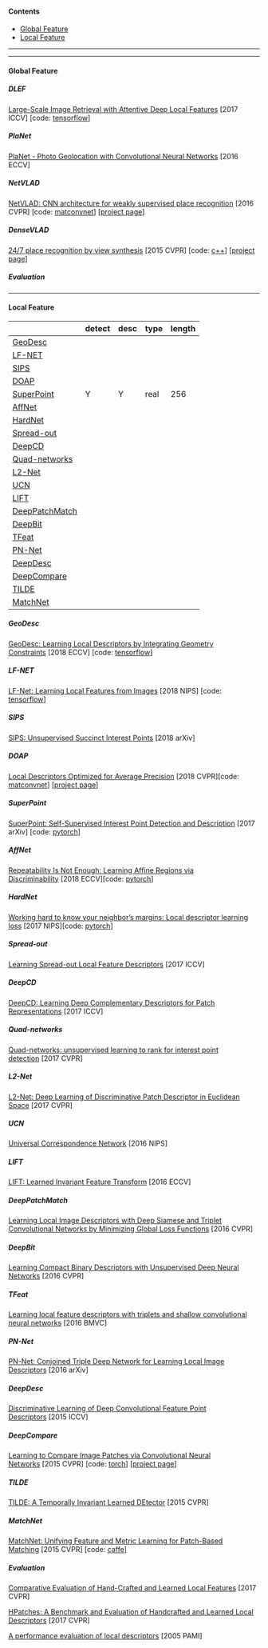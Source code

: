 #### Contents  
- [Global Feature](#global-feature)  
- [Local Feature](#local-feature) 

------

------

#### Global Feature

##### DLEF
[ Large-Scale Image Retrieval with Attentive Deep Local Features](https://arxiv.org/pdf/1612.06321.pdf)&nbsp;[2017 ICCV]&nbsp;[code: [tensorflow](https://github.com/tensorflow/models/tree/master/research/delf)]

##### PlaNet
[PlaNet - Photo Geolocation with Convolutional Neural Networks](https://arxiv.org/abs/1602.05314)&nbsp;[2016 ECCV]

##### NetVLAD
[NetVLAD: CNN architecture for weakly supervised place recognition](https://arxiv.org/abs/1511.07247)&nbsp;[2016 CVPR]&nbsp;[code: [matconvnet](https://github.com/Relja/netvlad)]&nbsp;[[project page](https://www.di.ens.fr/willow/research/netvlad/)]

##### DenseVLAD
[24/7 place recognition by view synthesis](http://www.ok.ctrl.titech.ac.jp/~torii/project/247/download/Torii-CVPR-2015-final.pdf)&nbsp;[2015 CVPR]&nbsp;[code: [c++](http://www.ok.ctrl.titech.ac.jp/~torii/project/247/)]&nbsp;[[project page](http://www.ok.ctrl.titech.ac.jp/~torii/project/247/)]

##### *Evaluation*

------

#### Local Feature

|                                  | detect | desc | type | length |
| -------------------------------- | ------ | ---- | ---- | ------ |
| [GeoDesc](#geodesc)              |        |      |      |        |
| [LF-NET](lf-net)                 |        |      |      |        |
| [SIPS](sips)                     |        |      |      |        |
| [DOAP](doap)                     |        |      |      |        |
| [SuperPoint](superpoint)         | Y      | Y    | real | 256    |
| [AffNet](affnet)                 |        |      |      |        |
| [HardNet](hardnet)               |        |      |      |        |
| [Spread-out](spread-out)         |        |      |      |        |
| [DeepCD](deepcd)                 |        |      |      |        |
| [Quad-networks](quad-networks)   |        |      |      |        |
| [L2-Net](l2-net)                 |        |      |      |        |
| [UCN](ucn)                       |        |      |      |        |
| [LIFT](lift)                     |        |      |      |        |
| [DeepPatchMatch](deeppatchmatch) |        |      |      |        |
| [DeepBit](deepbit)               |        |      |      |        |
| [TFeat](tfeat)                   |        |      |      |        |
| [PN-Net](pn-net)                 |        |      |      |        |
| [DeepDesc](deepdesc)             |        |      |      |        |
| [DeepCompare](deepcompare)       |        |      |      |        |
| [TILDE](tilde)                   |        |      |      |        |
| [MatchNet](matchnet)             |        |      |      |        |

##### GeoDesc
[GeoDesc: Learning Local Descriptors by Integrating Geometry Constraints](https://arxiv.org/abs/1807.06294)&nbsp;[2018 ECCV]&nbsp;[code: [tensorflow](https://github.com/lzx551402/geodesc)]

##### LF-NET
[LF-Net: Learning Local Features from Images](https://arxiv.org/abs/1805.09662)&nbsp;[2018 NIPS]&nbsp;[code: [tensorflow](https://github.com/vcg-uvic/lf-net-release)]

##### SIPS
[SIPS: Unsupervised Succinct Interest Points](https://arxiv.org/abs/1805.01358)&nbsp;[2018 arXiv]

##### DOAP
[Local Descriptors Optimized for Average Precision](https://arxiv.org/abs/1804.05312)&nbsp;[2018 CVPR][code: [matconvnet](http://cs-people.bu.edu/hekun/papers/DOAP/index.html)]&nbsp;[[project page](http://cs-people.bu.edu/hekun/papers/DOAP/index.html)]

##### SuperPoint
[SuperPoint: Self-Supervised Interest Point Detection and Description](https://arxiv.org/abs/1712.07629)&nbsp;[2017 arXiv]&nbsp;[code: [pytorch](https://github.com/MagicLeapResearch/SuperPointPretrainedNetwork)]

##### AffNet
[Repeatability Is Not Enough: Learning Affine Regions via Discriminability](https://arxiv.org/abs/1711.06704)&nbsp;[2018 ECCV][code: [pytorch](https://github.com/ducha-aiki/affnet)]

##### HardNet
[Working hard to know your neighbor’s margins: Local descriptor learning loss](https://arxiv.org/abs/1705.10872)&nbsp;[2017 NIPS][code: [pytorch](https://github.com/DagnyT/hardnet)]

##### Spread-out
[Learning Spread-out Local Feature Descriptors]()&nbsp;[2017 ICCV]

##### DeepCD
[DeepCD: Learning Deep Complementary Descriptors for Patch Representations]()&nbsp;[2017 ICCV]

##### Quad-networks
[Quad-networks: unsupervised learning to rank for interest point detection](https://arxiv.org/abs/1611.07571)&nbsp;[2017 CVPR]

##### L2-Net
[L2-Net: Deep Learning of Discriminative Patch Descriptor in Euclidean Space]()&nbsp;[2017 CVPR]

##### UCN
[Universal Correspondence Network](https://arxiv.org/abs/1606.03558)&nbsp;[2016 NIPS]

##### LIFT
[LIFT: Learned Invariant Feature Transform](https://arxiv.org/abs/1603.09114)&nbsp;[2016 ECCV]

##### DeepPatchMatch
[Learning Local Image Descriptors with Deep Siamese and Triplet Convolutional Networks by Minimizing Global Loss Functions]()&nbsp;[2016 CVPR]

##### DeepBit
[Learning Compact Binary Descriptors with Unsupervised Deep Neural Networks]()&nbsp;[2016 CVPR]

##### TFeat
[Learning local feature descriptors with triplets and shallow convolutional neural networks]()&nbsp;[2016 BMVC]

##### PN-Net
[PN-Net: Conjoined Triple Deep Network for Learning Local Image Descriptors]()&nbsp;[2016 arXiv]

##### DeepDesc
[ Discriminative Learning of Deep Convolutional Feature Point Descriptors](https://icwww.epfl.ch/~trulls/pdf/iccv-2015-deepdesc.pdf)&nbsp;[2015 ICCV]

##### DeepCompare
[Learning to Compare Image Patches via Convolutional Neural Networks](https://arxiv.org/abs/1504.03641)&nbsp;[2015 CVPR]&nbsp;[code: [torch](https://github.com/szagoruyko/cvpr15deepcompare)]&nbsp;[[project page](http://imagine.enpc.fr/~zagoruys/publication/deepcompare/)]

##### TILDE
[ TILDE: A Temporally Invariant Learned DEtector](https://arxiv.org/abs/1411.4568)&nbsp;[2015 CVPR]

##### MatchNet
[MatchNet: Unifying Feature and Metric Learning for Patch-Based Matching](https://www.cv-foundation.org/openaccess/content_cvpr_2015/papers/Han_MatchNet_Unifying_Feature_2015_CVPR_paper.pdf)&nbsp;[2015 CVPR]&nbsp;[code: [caffe](https://github.com/hanxf/matchnet)]

##### *Evaluation* 

[Comparative Evaluation of Hand-Crafted and Learned Local Features]()&nbsp;[2017 CVPR]

[HPatches: A Benchmark and Evaluation of Handcrafted and Learned Local Descriptors](https://arxiv.org/abs/1704.05939)&nbsp;[2017 CVPR]

[A performance evaluation of local descriptors](https://www.robots.ox.ac.uk/~vgg/research/affine/det_eval_files/mikolajczyk_pami2004.pdf)&nbsp;[2005 PAMI]